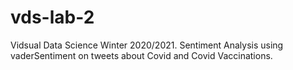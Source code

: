 # vds-lab-2

Vidsual Data Science Winter 2020/2021. Sentiment Analysis using vaderSentiment on tweets about Covid and Covid Vaccinations.
